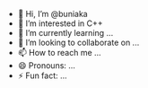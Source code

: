 - 👋 Hi, I’m @buniaka
- 👀 I’m interested in C++
- 🌱 I’m currently learning ...
- 💞️ I’m looking to collaborate on ...
- 📫 How to reach me ...
- 😄 Pronouns: ...
- ⚡ Fun fact: ...

<!---
buniaka/buniaka is a ✨ special ✨ repository because its `README.md` (this file) appears on your GitHub profile.
You can click the Preview link to take a look at your changes.
--->
